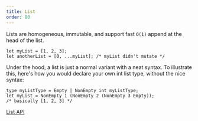 ```yaml
---
title: List
order: 80
---
```


Lists are homogeneous, immutable, and support fast `O(1)` append at the head of the list.

```reason
let myList = [1, 2, 3];
let anotherList = [0, ...myList]; /* myList didn't mutate */
```

Under the hood, a list is just a normal variant with a neat syntax. To illustrate this, here's how you would declare your own int list type, without the nice syntax:

```reason
type myListType = Empty | NonEmpty int myListType;
let myList = NonEmpty 1 (NonEmpty 2 (NonEmpty 3 Empty));
/* basically [1, 2, 3] */
```

[List API](/api/List.html)
